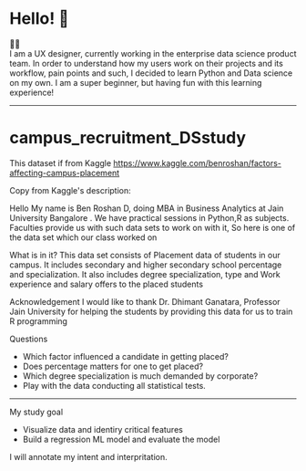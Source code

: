 # Hello! 👋


👩‍💻 <br>
I am a UX designer, currently working in the enterprise data science product team. 
In order to understand how my users work on their projects and its workflow, pain points and such, I decided to learn Python and Data science on my own. 
I am a super beginner, but having fun with this learning experience! 


--------

# campus_recruitment_DSstudy

This dataset if from Kaggle https://www.kaggle.com/benroshan/factors-affecting-campus-placement

Copy from Kaggle's description:

Hello My name is Ben Roshan D, doing MBA in Business Analytics at Jain University Bangalore . We have practical sessions in Python,R as subjects. Faculties provide us with such data sets to work on with it, So here is one of the data set which our class worked on

What is in it? This data set consists of Placement data of students in our campus. It includes secondary and higher secondary school percentage and specialization. It also includes degree specialization, type and Work experience and salary offers to the placed students

Acknowledgement I would like to thank Dr. Dhimant Ganatara, Professor Jain University for helping the students by providing this data for us to train R programming

Questions

- Which factor influenced a candidate in getting placed?
- Does percentage matters for one to get placed?
- Which degree specialization is much demanded by corporate?
- Play with the data conducting all statistical tests.


--------

My study goal

- Visualize data and identiry critical features 
- Build a regression ML model and evaluate the model

I will annotate my intent and interpritation. 
